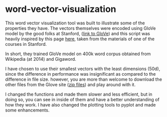 # word-vector-visualization


This word vector visualization tool was built to illustrate some of the properties they have.
The vectors themselves were encoded using GloVe model by the good folks at Stanford, ([link to GloVe](https://nlp.stanford.edu/projects/glove/)) 
and this script was heavily inspired by this page [here](https://web.stanford.edu/class/cs224n/materials/Gensim%20word%20vector%20visualization.html), taken from the materials of one of the courses in Stanford.

In short, they trained GloVe model on 400k word corpus obtained from Wikipedia (at 2014) and Gigaword.

I have chosen to use their smallest vectors with the least dimensions (50d), since the difference in performance was insignificant as compared to the difference in file size.
however, you are more than welcome to download the other files from the Glove site ([zip files](https://nlp.stanford.edu/data/glove.6B.zip)) and play around with it.

I changed the functions and made them slower and less efficient, but in doing so, you can see in inside of them and have a better understanding of how they work. I have also changed the plotting tools to pyplot and made some enhancements.
